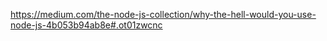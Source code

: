 https://medium.com/the-node-js-collection/why-the-hell-would-you-use-node-js-4b053b94ab8e#.ot01zwcnc
